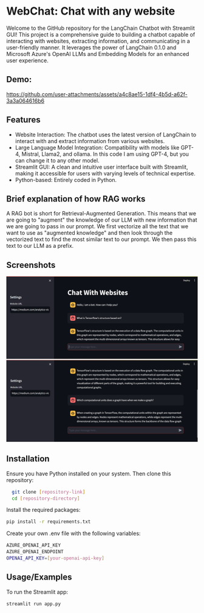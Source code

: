 
# WebChat: Chat with any website

Welcome to the GitHub repository for the LangChain Chatbot with Streamlit GUI! This project is a comprehensive guide to building a chatbot capable of interacting with websites, extracting information, and communicating in a user-friendly manner. It leverages the power of LangChain 0.1.0 and Microsoft Azure's OpenAI LLMs and Embedding Models for an enhanced user experience.

## Demo:


https://github.com/user-attachments/assets/a4c8ae15-1df4-4b5d-a62f-3a3a064616b6




## Features

- Website Interaction: The chatbot uses the latest version of LangChain to interact with and extract information from various websites.
- Large Language Model Integration: Compatibility with models like GPT-4, Mistral, Llama2, and ollama. In this code I am using GPT-4, but you can change it to any other model.
- Streamlit GUI: A clean and intuitive user interface built with Streamlit, making it accessible for users with varying levels of technical expertise.
- Python-based: Entirely coded in Python.




## Brief explanation of how RAG works

A RAG bot is short for Retrieval-Augmented Generation. This means that we are going to "augment" the knowledge of our LLM with new information that we are going to pass in our prompt. We first vectorize all the text that we want to use as "augmented knowledge" and then look through the vectorized text to find the most similar text to our prompt. We then pass this text to our LLM as a prefix.


## Screenshots

![App Screenshot](screenshots/img1.png)
![App Screenshot](screenshots/img2.png)


## Installation

Ensure you have Python installed on your system. Then clone this repository:

```bash
  git clone [repository-link]
  cd [repository-directory]
```

Install the required packages:

```bash
pip install -r requirements.txt
```
Create your own .env file with the following variables:
```bash
AZURE_OPENAI_API_KEY
AZURE_OPENAI_ENDPOINT
OPENAI_API_KEY=[your-openai-api-key]
```

    
## Usage/Examples

To run the Streamlit app:
```cmd
streamlit run app.py
```

